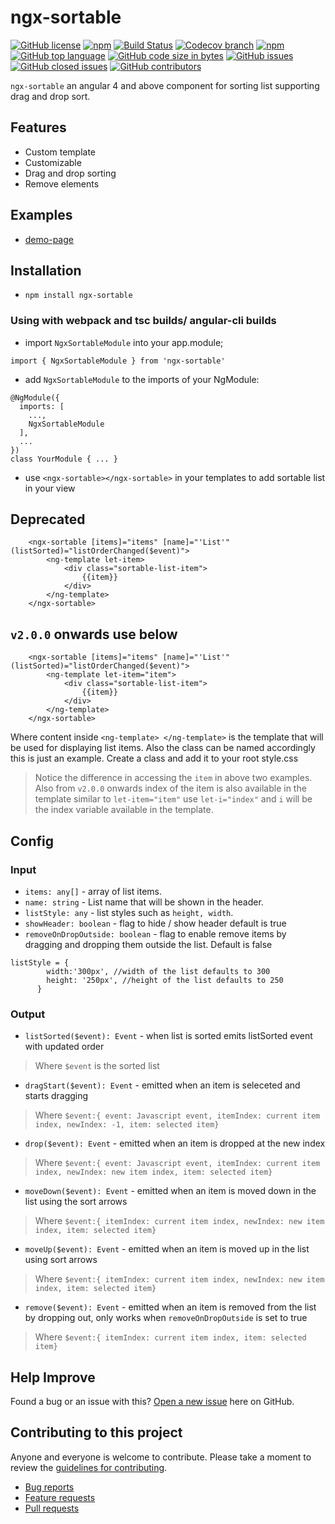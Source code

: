 # ngx-sortable

[![GitHub license](https://img.shields.io/github/license/manishjanky/ngx-sortable.svg)](https://github.com/me-and/mdf/blob/master/LICENSE)
[![npm](https://img.shields.io/npm/v/ngx-sortable.svg)]()
[![Build Status](https://travis-ci.org/manishjanky/ngx-sortable.svg?branch=master)](https://travis-ci.org/manishjanky/ngx-sortable)
[![Codecov branch](https://codecov.io/gh/manishjanky/ngx-sortable/branch/master/graphs/badge.svg)]()
[![npm](https://img.shields.io/npm/dt/ngx-sortable.svg)]()
[![GitHub top language](https://img.shields.io/github/languages/top/manishjanky/ngx-sortable.svg)]()
[![GitHub code size in bytes](https://img.shields.io/github/languages/code-size/manishjanky/ngx-sortable.svg)]()
[![GitHub issues](https://img.shields.io/github/issues/manishjanky/ngx-sortable.svg)]()
[![GitHub closed issues](https://img.shields.io/github/issues-closed/manishjanky/ngx-sortable.svg)]()
[![GitHub contributors](https://img.shields.io/github/contributors/manishjanky/ngx-sortable.svg)]()

`ngx-sortable` an angular 4 and above component for sorting list supporting drag and drop sort.

## Features
* Custom template
* Customizable
* Drag and drop sorting
* Remove elements

## Examples

* [demo-page](https://manishjanky.github.io/ngx-sortable/)

## Installation

* `npm install ngx-sortable`

### Using with webpack and tsc builds/ angular-cli builds

* import `NgxSortableModule` into your app.module;
````
import { NgxSortableModule } from 'ngx-sortable'
````
* add `NgxSortableModule` to the imports of your NgModule:
`````
@NgModule({
  imports: [
    ...,
    NgxSortableModule
  ],
  ...
})
class YourModule { ... }
`````

* use `<ngx-sortable></ngx-sortable>` in your templates to add sortable list in your view

## Deprecated
````
    <ngx-sortable [items]="items" [name]="'List'" (listSorted)="listOrderChanged($event)">
        <ng-template let-item>
            <div class="sortable-list-item">
                {{item}}
            </div>
        </ng-template>
    </ngx-sortable>
````
## `v2.0.0` onwards use below
````
    <ngx-sortable [items]="items" [name]="'List'" (listSorted)="listOrderChanged($event)">
        <ng-template let-item="item">
            <div class="sortable-list-item">
                {{item}}
            </div>
        </ng-template>
    </ngx-sortable>
````

Where content inside ``<ng-template> </ng-template>`` is the template that will be used for displaying list items. Also the class can be named accordingly this is just an example. Create a class and add it to your root style.css
> Notice the difference in accessing the `item` in above two examples. Also from `v2.0.0` onwards index of the item is also available in the template similar to `let-item="item"` use `let-i="index"` and `i` will be the index variable available in the template.



## Config

### Input

* `items: any[]` - array of list items.
* `name: string` - List name that will be shown in the header.
* `listStyle: any` - list styles such as `height, width`.
* `showHeader: boolean` -  flag to hide / show header default is true
* `removeOnDropOutside: boolean` -  flag to enable remove items by dragging and dropping them outside the list. Default is false
````
listStyle = {
        width:'300px', //width of the list defaults to 300
        height: '250px', //height of the list defaults to 250
      }
````

### Output

* `listSorted($event): Event` - when list is sorted emits listSorted event with updated order

> Where `$event` is the sorted list

* `dragStart($event): Event` -  emitted when an item is seleceted and starts dragging
> Where ``$event:{
  event: Javascript event,
  itemIndex: current item index,
  newIndex: -1,
  item: selected item}
``

* `drop($event): Event` - emitted when an item is dropped at the new index
> Where ``$event:{
  event: Javascript event,
  itemIndex: current item index,
  newIndex: new item index,
  item: selected item}
``

* `moveDown($event): Event` - emitted when an item is moved down in the list using the sort arrows
> Where ``$event:{
  itemIndex: current item index,
  newIndex: new item index,
  item: selected item}
``
* `moveUp($event): Event` - emitted when an item is moved up in the list using sort arrows
> Where ``$event:{
  itemIndex: current item index,
  newIndex: new item index,
  item: selected item}
``
* `remove($event): Event` - emitted when an item is removed from the list by dropping out, only works when `removeOnDropOutside` is set to true
> Where ``$event:{
  itemIndex: current item index,
  item: selected item}
``
## Help Improve

Found a bug or an issue with this? [Open a new issue](https://github.com/manishjanky/ngx-sortable/issues) here on GitHub.

## Contributing to this project

Anyone and everyone is welcome to contribute. Please take a moment to
review the [guidelines for contributing](CONTRIBUTING.md).

* [Bug reports](CONTRIBUTING.md#bugs)
* [Feature requests](CONTRIBUTING.md#features)
* [Pull requests](CONTRIBUTING.md#pull-requests)
